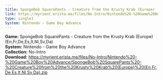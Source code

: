 ```yaml
---
title: SpongeBob SquarePants - Creature from the Krusty Krab (Europe) (En,Fr,De,Es,It,Nl,Sv,Da)
link: https://myrient.erista.me/files/No-Intro/Nintendo%20-%20Game%20Boy%20Advance/SpongeBob%20SquarePants%20-%20Creature%20from%20the%20Krusty%20Krab%20(Europe)%20(En,Fr,De,Es,It,Nl,Sv,Da).zip
type: single1
System: Nintendo - Game Boy Advance
---
```

<b>Game:</b> SpongeBob SquarePants - Creature from the Krusty Krab (Europe) (En,Fr,De,Es,It,Nl,Sv,Da)<br>
<b>System:</b> Nintendo - Game Boy Advance<br>
<b>Collection:</b> No-Intro<br>
<b>Download:</b> https://myrient.erista.me/files/No-Intro/Nintendo%20-%20Game%20Boy%20Advance/SpongeBob%20SquarePants%20-%20Creature%20from%20the%20Krusty%20Krab%20(Europe)%20(En,Fr,De,Es,It,Nl,Sv,Da).zip
